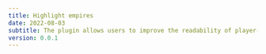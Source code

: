 ```yaml
---
title: Highlight empires
date: 2022-08-03
subtitle: The plugin allows users to improve the readability of player-owned empires on the map..
version: 0.0.1
---
```

